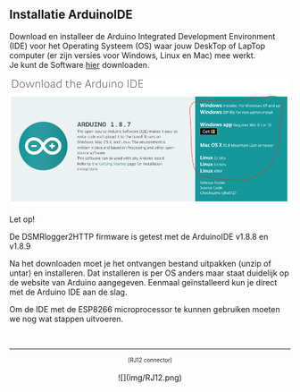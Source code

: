 ## Installatie ArduinoIDE
Download en installeer de Arduino Integrated Development Environment (IDE) 
voor het Operating Systeem (OS) waar jouw DeskTop of LapTop computer (er 
zijn versies voor Windows, Linux en Mac) mee werkt.   
Je kunt de Software 
<a href="https://www.arduino.cc/en/Main/Software" target="_blank">
hier</a> downloaden.

![](img/DownloadIDE.png)

<div class="admonition note">
<p class="admonition-title">Let op!</p>
De DSMRlogger2HTTP firmware is getest met de ArduinoIDE v1.8.8 en v1.8.9
</div>

Na het downloaden moet je het ontvangen bestand uitpakken (unzip of untar) 
en installeren. Dat installeren is per OS anders maar staat duidelijk op de 
website van Arduino aangegeven. Eenmaal geïnstalleerd kun je direct met de 
Arduino IDE aan de slag.

Om de IDE met de ESP8266 microprocessor te kunnen gebruiken moeten we nog 
wat stappen uitvoeren.

<br>

---
<center style="font-size: 70%">[RJ12 connector]</center><br>
<center>![](img/RJ12.png)</center>
